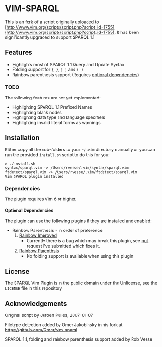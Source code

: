 # VIM-SPARQL

This is an fork of a script originally uploaded to [http://www.vim.org/scripts/script.php?script_id=1755](http://www.vim.org/scripts/script.php?script_id=1755).  It has been significantly upgraded to support SPARQL 1.1

## Features

- Highlights most of SPARQL 1.1 Query and Update Syntax
- Folding support for `{ }`, `[ ]` and `( )`
- Rainbow parenthesis support (Requires [optional dependencies](#optional-dependencies))

### TODO

The following features are not yet implemented:

- Highlighting SPARQL 1.1 Prefixed Names
- Highlighting blank nodes
- Highlighting data type and language specifiers
- Highlighting invalid literal forms as warnings

## Installation

Either copy all the sub-folders to your `~/.vim` directory manually or you can run the provided `install.sh` script to do this for you:

    > ./install.sh
    syntax/sparql.vim -> /Users/rvesse/.vim/syntax/sparql.vim
    ftdetect/sparql.vim -> /Users/rvesse/.vim/ftdetect/sparql.vim
    Vim SPARQL plugin installed

### Dependencies

The plugin requires Vim 6 or higher.

#### Optional Dependencies

The plugin can use the following plugins if they are installed and enabled:

- Rainbow Parenthesis - In order of preference:
    1. [Rainbow Improved](https://github.com/oblitum/rainbow)
        - Currently there is a bug which may break this plugin, see [pull request](https://github.com/oblitum/rainbow/pull/13) I've submitted which fixes it.
    1. [Rainbow Parenthsis](http://www.vim.org/scripts/script.php?script_id=1561)
        - No folding support is available when using this plugin

## License

The SPARQL Vim Plugin is in the public domain under the Unlicense, see the `LICENSE` file in this repository

## Acknowledgements

Original script by Jeroen Pulles, 2007-01-07

Filetype detection added by Omer Jakobinsky in his fork at https://github.com/Omer/vim-sparql

SPARQL 1.1, folding and rainbow parenthesis support added by Rob Vesse
